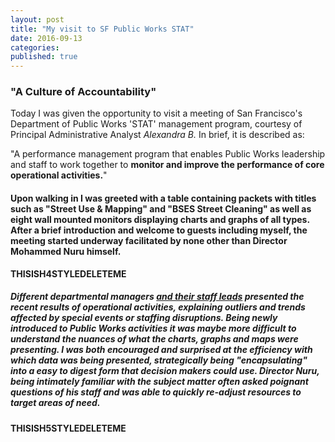 ```yaml
---
layout: post
title: "My visit to SF Public Works STAT"
date: 2016-09-13
categories: 
published: true
---
```


### "A Culture of Accountability"


Today I was given the opportunity to visit a meeting of San Francisco's Department of Public Works 'STAT' management program, courtesy of Principal Administrative Analyst *Alexandra B.* In brief, it is described as:

"A performance management program that enables Public Works leadership and staff to work together to **monitor and improve the performance of core operational activities.**"


#### Upon walking in I was greeted with a table containing packets with titles such as "Street Use & Mapping" and "BSES Street Cleaning" as well as eight wall mounted monitors displaying charts and graphs of all types. After a brief introduction and welcome to guests including myself, the meeting started underway facilitated by none other than Director Mohammed Nuru himself. 
**THISISH4STYLEDELETEME**

##### Different departmental managers *<u>and their staff leads</u>* presented the recent results of operational activities, explaining outliers and trends affected by special events or staffing disruptions. Being newly introduced to Public Works activities it was maybe more difficult to understand the nuances of what the charts, graphs and maps were presenting.  I was both encouraged and surprised at the efficiency with which data was being presented, strategically being "encapsulating" into a easy to digest form that decision makers could use. Director Nuru, being intimately familiar with the subject matter often asked poignant questions of his staff and was able to quickly re-adjust resources to target areas of need.
**THISISH5STYLEDELETEME**